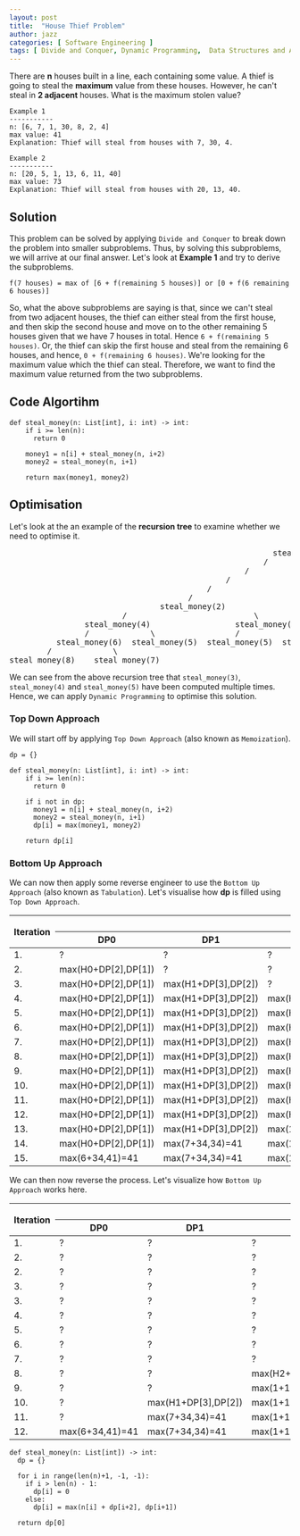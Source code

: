 ```yaml
---
layout: post
title:  "House Thief Problem"
author: jazz
categories: [ Software Engineering ]
tags: [ Divide and Conquer, Dynamic Programming,  Data Structures and Algorithm ]
---
```


There are **n** houses built in a line, each containing some value. A thief is going to steal the **maximum** value from these houses. However, he can't steal in **2 adjacent** houses. What is the maximum stolen value?

```text
Example 1
-----------
n: [6, 7, 1, 30, 8, 2, 4]
max value: 41
Explanation: Thief will steal from houses with 7, 30, 4.
```

```text
Example 2
-----------
n: [20, 5, 1, 13, 6, 11, 40]
max value: 73
Explanation: Thief will steal from houses with 20, 13, 40.
```

## Solution

This problem can be solved by applying `Divide and Conquer` to break down the problem into smaller subproblems. Thus, by solving this subproblems, we will arrive at our final answer. Let's look at **Example 1** and try to derive the subproblems.

```text
f(7 houses) = max of [6 + f(remaining 5 houses)] or [0 + f(6 remaining 6 houses)]
```

So, what the above subproblems are saying is that, since we can't steal from two adjacent houses, the thief can either steal from the first house, and then skip the second house and move on to the other remaining 5 houses given that we have 7 houses in total. Hence `6 + f(remaining 5 houses)`. Or, the thief can skip the first house and steal from the remaining 6 houses, and hence, `0 + f(remaining 6 houses)`. We're looking for the maximum value which the thief can steal. Therefore, we want to find the maximum value returned from the two subproblems.

## Code Algortihm

```py3
def steal_money(n: List[int], i: int) -> int:
    if i >= len(n):
      return 0

    money1 = n[i] + steal_money(n, i+2)
    money2 = steal_money(n, i+1)

    return max(money1, money2)
```

## Optimisation

Let's look at the an example of the **recursion tree** to examine whether we need to optimise it.

<pre class="p-5 text-white bg-dark">
                                                        steal_money(0)
                                                      /                 \
                                                  /                         \
                                              /                                 \
                                          /                                         \
                                      /                                                 \
                                steal_money(2)                                        steal_money(1)
                        /                           \                                 /             \
                steal_money(4)                  steal_money(3)                   steal_money(3)   steal_money(2)
                /             \                 /           \                    /            \
          steal_money(6)  steal_money(5)  steal_money(5)  steal_money(4)   steal_money(5)   steal_money(4)
        /             \
steal_money(8)    steal_money(7)
</pre>

We can see from the above recursion tree that `steal_money(3)`, `steal_money(4)` and `steal_money(5)` have been computed multiple times. Hence, we can apply `Dynamic Programming` to optimise this solution.

### Top Down Approach

We will start off by applying `Top Down Approach` (also known as `Memoization`).

```py3
dp = {}

def steal_money(n: List[int], i: int) -> int:
    if i >= len(n):
      return 0

    if i not in dp:
      money1 = n[i] + steal_money(n, i+2)
      money2 = steal_money(n, i+1)
      dp[i] = max(money1, money2)

    return dp[i]
```

### Bottom Up Approach

We can now then apply some reverse engineer to use the `Bottom Up Approach` (also known as `Tabulation`). Let's visualise how **dp** is filled using `Top Down Approach`.

<div class="table-responsive">
  <table class="table table-dark table-striped table-sm table-bordered">
    <thead>
      <tr>
        <th rowspan="2">Iteration</th>
        <th colspan="8">Steal Money</th>
      </tr>
      <tr>
        <th>DP0</th>
        <th>DP1</th>
        <th>DP2</th>
        <th>DP3</th>
        <th>DP4</th>
        <th>DP5</th>
        <th>DP6</th>
      </tr>
    </thead>
    <tbody>
      <tr>
        <td>1.</td>
        <td class="bg-danger">?</td>
        <td class="bg-danger">?</td>
        <td class="bg-danger">?</td>
        <td class="bg-danger">?</td>
        <td class="bg-danger">?</td>
        <td class="bg-danger">?</td>
        <td class="bg-danger">?</td>
      </tr>
      <tr>
        <td>2.</td>
        <td class="bg-warning">max(H0+DP[2],DP[1])</td>
        <td class="bg-danger">?</td>
        <td class="bg-danger">?</td>
        <td class="bg-danger">?</td>
        <td class="bg-danger">?</td>
        <td class="bg-danger">?</td>
        <td class="bg-danger">?</td>
      </tr>
      <tr>
        <td>3.</td>
        <td class="bg-warning">max(H0+DP[2],DP[1])</td>
        <td class="bg-warning">max(H1+DP[3],DP[2])</td>
        <td class="bg-danger">?</td>
        <td class="bg-danger">?</td>
        <td class="bg-danger">?</td>
        <td class="bg-danger">?</td>
        <td class="bg-danger">?</td>
      </tr>
      <tr>
        <td>4.</td>
        <td class="bg-warning">max(H0+DP[2],DP[1])</td>
        <td class="bg-warning">max(H1+DP[3],DP[2])</td>
        <td class="bg-warning">max(H2+DP[4],DP[3])</td>
        <td class="bg-danger">?</td>
        <td class="bg-danger">?</td>
        <td class="bg-danger">?</td>
        <td class="bg-danger">?</td>
      </tr>
      <tr>
        <td>5.</td>
        <td class="bg-warning">max(H0+DP[2],DP[1])</td>
        <td class="bg-warning">max(H1+DP[3],DP[2])</td>
        <td class="bg-warning">max(H2+DP[4],DP[3])</td>
        <td class="bg-warning">max(H3+DP[5],DP[4])</td>
        <td class="bg-danger">?</td>
        <td class="bg-danger">?</td>
        <td class="bg-danger">?</td>
      </tr>
      <tr>
        <td>6.</td>
        <td class="bg-warning">max(H0+DP[2],DP[1])</td>
        <td class="bg-warning">max(H1+DP[3],DP[2])</td>
        <td class="bg-warning">max(H2+DP[4],DP[3])</td>
        <td class="bg-warning">max(H3+DP[5],DP[4])</td>
        <td class="bg-warning">max(H4+DP[6],DP[5])</td>
        <td class="bg-danger">?</td>
        <td class="bg-danger">?</td>
      </tr>
      <tr>
        <td>7.</td>
        <td class="bg-warning">max(H0+DP[2],DP[1])</td>
        <td class="bg-warning">max(H1+DP[3],DP[2])</td>
        <td class="bg-warning">max(H2+DP[4],DP[3])</td>
        <td class="bg-warning">max(H3+DP[5],DP[4])</td>
        <td class="bg-warning">max(H4+DP[6],DP[5])</td>
        <td class="bg-warning">max(H5+DP[7],DP[6])</td>
        <td class="bg-danger">?</td>
      </tr>
      <tr>
        <td>8.</td>
        <td class="bg-warning">max(H0+DP[2],DP[1])</td>
        <td class="bg-warning">max(H1+DP[3],DP[2])</td>
        <td class="bg-warning">max(H2+DP[4],DP[3])</td>
        <td class="bg-warning">max(H3+DP[5],DP[4])</td>
        <td class="bg-warning">max(H4+DP[6],DP[5])</td>
        <td class="bg-warning">max(H5+DP[7],DP[6])</td>
        <td class="bg-warning">max(H6+DP[8],DP[7])</td>
      </tr>
       <tr>
        <td>9.</td>
        <td class="bg-warning">max(H0+DP[2],DP[1])</td>
        <td class="bg-warning">max(H1+DP[3],DP[2])</td>
        <td class="bg-warning">max(H2+DP[4],DP[3])</td>
        <td class="bg-warning">max(H3+DP[5],DP[4])</td>
        <td class="bg-warning">max(H4+DP[6],DP[5])</td>
        <td class="bg-warning">max(H5+DP[7],DP[6])</td>
        <td class="bg-success">max(4+0,0)=4</td>
      </tr>
      <tr>
        <td>10.</td>
        <td class="bg-warning">max(H0+DP[2],DP[1])</td>
        <td class="bg-warning">max(H1+DP[3],DP[2])</td>
        <td class="bg-warning">max(H2+DP[4],DP[3])</td>
        <td class="bg-warning">max(H3+DP[5],DP[4])</td>
        <td class="bg-warning">max(H4+DP[6],DP[5])</td>
        <td class="bg-success">max(2+0,4)=4</td>
        <td class="bg-success">max(4+0,0)=4</td>
      </tr>
      <tr>
        <td>11.</td>
        <td class="bg-warning">max(H0+DP[2],DP[1])</td>
        <td class="bg-warning">max(H1+DP[3],DP[2])</td>
        <td class="bg-warning">max(H2+DP[4],DP[3])</td>
        <td class="bg-warning">max(H3+DP[5],DP[4])</td>
        <td class="bg-success">max(8+4,4)=12</td>
        <td class="bg-success">max(2+0,4)=4</td>
        <td class="bg-success">max(4+0,0)=4</td>
      </tr>
      <tr>
        <td>12.</td>
        <td class="bg-warning">max(H0+DP[2],DP[1])</td>
        <td class="bg-warning">max(H1+DP[3],DP[2])</td>
        <td class="bg-warning">max(H2+DP[4],DP[3])</td>
        <td class="bg-success">max(30+4,12)=34</td>
        <td class="bg-success">max(8+4,4)=12</td>
        <td class="bg-success">max(2+0,4)=4</td>
        <td class="bg-success">max(4+0,0)=4</td>
      </tr>
      <tr>
        <td>13.</td>
        <td class="bg-warning">max(H0+DP[2],DP[1])</td>
        <td class="bg-warning">max(H1+DP[3],DP[2])</td>
        <td class="bg-success">max(1+12,34)=34</td>
        <td class="bg-success">max(30+4,12)=34</td>
        <td class="bg-success">max(8+4,4)=12</td>
        <td class="bg-success">max(2+0,4)=4</td>
        <td class="bg-success">max(4+0,0)=4</td>
      </tr>
      <tr>
        <td>14.</td>
        <td class="bg-warning">max(H0+DP[2],DP[1])</td>
        <td class="bg-success">max(7+34,34)=41</td>
        <td class="bg-success">max(1+12,34)=34</td>
        <td class="bg-success">max(30+4,12)=34</td>
        <td class="bg-success">max(8+4,4)=12</td>
        <td class="bg-success">max(2+0,4)=4</td>
        <td class="bg-success">max(4+0,0)=4</td>
      </tr>
      <tr>
        <td>15.</td>
        <td class="bg-success">max(6+34,41)=41</td>
        <td class="bg-success">max(7+34,34)=41</td>
        <td class="bg-success">max(1+12,34)=34</td>
        <td class="bg-success">max(30+4,12)=34</td>
        <td class="bg-success">max(8+4,4)=12</td>
        <td class="bg-success">max(2+0,4)=4</td>
        <td class="bg-success">max(4+0,0)=4</td>
      </tr>
    </tbody>
  </table>
</div>

We can then now reverse the process. Let's visualize how `Bottom Up Approach` works here.

<div class="table-responsive">
  <table class="table table-dark table-striped table-sm table-bordered">
    <thead>
      <tr>
        <th rowspan="2">Iteration</th>
        <th colspan="8">Steal Money</th>
      </tr>
      <tr>
        <th>DP0</th>
        <th>DP1</th>
        <th>DP2</th>
        <th>DP3</th>
        <th>DP4</th>
        <th>DP5</th>
        <th>DP6</th>
        <th>DP7</th>
        <th>DP8</th>
      </tr>
    </thead>
    <tbody>
      <tr>
        <td>1.</td>
        <td class="bg-danger">?</td>
        <td class="bg-danger">?</td>
        <td class="bg-danger">?</td>
        <td class="bg-danger">?</td>
        <td class="bg-danger">?</td>
        <td class="bg-danger">?</td>
        <td class="bg-danger">?</td>
        <td>0</td>
        <td>0</td>
      </tr>
      <tr>
        <td>2.</td>
        <td class="bg-danger">?</td>
        <td class="bg-danger">?</td>
        <td class="bg-danger">?</td>
        <td class="bg-danger">?</td>
        <td class="bg-danger">?</td>
        <td class="bg-danger">?</td>
        <td class="bg-warning">max(H6+DP[8],DP[7])</td>
        <td>0</td>
        <td>0</td>
      </tr>
      <tr>
        <td>2.</td>
        <td class="bg-danger">?</td>
        <td class="bg-danger">?</td>
        <td class="bg-danger">?</td>
        <td class="bg-danger">?</td>
        <td class="bg-danger">?</td>
        <td class="bg-danger">?</td>
        <td class="bg-success">max(4+0,0)=4</td>
        <td>0</td>
        <td>0</td>
      </tr>
      <tr>
        <td>3.</td>
        <td class="bg-danger">?</td>
        <td class="bg-danger">?</td>
        <td class="bg-danger">?</td>
        <td class="bg-danger">?</td>
        <td class="bg-danger">?</td>
        <td class="bg-warning">max(H5+DP[7],DP[6])</td>
        <td class="bg-success">max(4+0,0)=4</td>
        <td>0</td>
        <td>0</td>
      </tr>
      <tr>
        <td>3.</td>
        <td class="bg-danger">?</td>
        <td class="bg-danger">?</td>
        <td class="bg-danger">?</td>
        <td class="bg-danger">?</td>
        <td class="bg-danger">?</td>
        <td class="bg-success">max(2+0,4)=4</td>
        <td class="bg-success">max(4+0,0)=4</td>
        <td>0</td>
        <td>0</td>
      </tr>
      <tr>
        <td>4.</td>
        <td class="bg-danger">?</td>
        <td class="bg-danger">?</td>
        <td class="bg-danger">?</td>
        <td class="bg-danger">?</td>
        <td class="bg-warning">max(H4+DP[6],DP[5])</td>
        <td class="bg-success">max(2+0,4)=4</td>
        <td class="bg-success">max(4+0,0)=4</td>
        <td>0</td>
        <td>0</td>
      </tr>
      <tr>
        <td>5.</td>
        <td class="bg-danger">?</td>
        <td class="bg-danger">?</td>
        <td class="bg-danger">?</td>
        <td class="bg-danger">?</td>
        <td class="bg-success">max(8+4,4)=12</td>
        <td class="bg-success">max(2+0,4)=4</td>
        <td class="bg-success">max(4+0,0)=4</td>
        <td>0</td>
        <td>0</td>
      </tr>
      <tr>
        <td>6.</td>
        <td class="bg-danger">?</td>
        <td class="bg-danger">?</td>
        <td class="bg-danger">?</td>
        <td class="bg-warning">max(H3+DP[5],DP[4])</td>
        <td class="bg-success">max(8+4,4)=12</td>
        <td class="bg-success">max(2+0,4)=4</td>
        <td class="bg-success">max(4+0,0)=4</td>
        <td>0</td>
        <td>0</td>
      </tr>
      <tr>
        <td>7.</td>
        <td class="bg-danger">?</td>
        <td class="bg-danger">?</td>
        <td class="bg-danger">?</td>
        <td class="bg-success">max(30+4,12)=34</td>
        <td class="bg-success">max(8+4,4)=12</td>
        <td class="bg-success">max(2+0,4)=4</td>
        <td class="bg-success">max(4+0,0)=4</td>
        <td>0</td>
        <td>0</td>
      </tr>
      <tr>
        <td>8.</td>
        <td class="bg-danger">?</td>
        <td class="bg-danger">?</td>
        <td class="bg-warning">max(H2+DP[4],DP[3])</td>
        <td class="bg-success">max(30+4,12)=34</td>
        <td class="bg-success">max(8+4,4)=12</td>
        <td class="bg-success">max(2+0,4)=4</td>
        <td class="bg-success">max(4+0,0)=4</td>
        <td>0</td>
        <td>0</td>
      </tr>
      <tr>
        <td>9.</td>
        <td class="bg-danger">?</td>
        <td class="bg-danger">?</td>
        <td class="bg-success">max(1+12,34)=34</td>
        <td class="bg-success">max(30+4,12)=34</td>
        <td class="bg-success">max(8+4,4)=12</td>
        <td class="bg-success">max(2+0,4)=4</td>
        <td class="bg-success">max(4+0,0)=4</td>
        <td>0</td>
        <td>0</td>
      </tr>
      <tr>
        <td>10.</td>
        <td class="bg-danger">?</td>
        <td class="bg-warning">max(H1+DP[3],DP[2])</td>
        <td class="bg-success">max(1+12,34)=34</td>
        <td class="bg-success">max(30+4,12)=34</td>
        <td class="bg-success">max(8+4,4)=12</td>
        <td class="bg-success">max(2+0,4)=4</td>
        <td class="bg-success">max(4+0,0)=4</td>
        <td>0</td>
        <td>0</td>
      </tr>
      <tr>
        <td>11.</td>
        <td class="bg-danger">?</td>
        <td class="bg-success">max(7+34,34)=41</td>
        <td class="bg-success">max(1+12,34)=34</td>
        <td class="bg-success">max(30+4,12)=34</td>
        <td class="bg-success">max(8+4,4)=12</td>
        <td class="bg-success">max(2+0,4)=4</td>
        <td class="bg-success">max(4+0,0)=4</td>
        <td>0</td>
        <td>0</td>
      </tr>
      <tr>
        <td>12.</td>
        <td class="bg-success">max(6+34,41)=41</td>
        <td class="bg-success">max(7+34,34)=41</td>
        <td class="bg-success">max(1+12,34)=34</td>
        <td class="bg-success">max(30+4,12)=34</td>
        <td class="bg-success">max(8+4,4)=12</td>
        <td class="bg-success">max(2+0,4)=4</td>
        <td class="bg-success">max(4+0,0)=4</td>
        <td>0</td>
        <td>0</td>
      </tr>
    </tbody>
  </table>
</div>

```py3
def steal_money(n: List[int]) -> int:
  dp = {}

  for i in range(len(n)+1, -1, -1):
    if i > len(n) - 1:
      dp[i] = 0
    else:
      dp[i] = max(n[i] + dp[i+2], dp[i+1])

  return dp[0]
```
